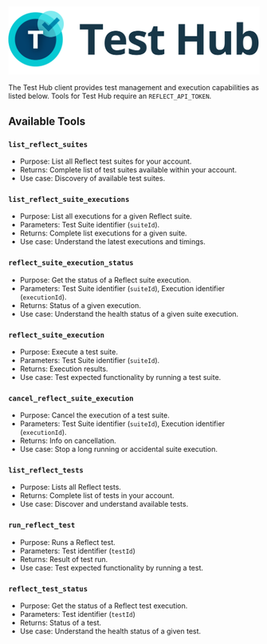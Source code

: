 ![test-hub.png](./images/embedded/test-hub.png)

The Test Hub client provides test management and execution capabilities as listed below. Tools for Test Hub require an `REFLECT_API_TOKEN`.

## Available Tools

### `list_reflect_suites`

-   Purpose: List all Reflect test suites for your account.
-   Returns: Complete list of test suites available within your account.
-   Use case: Discovery of available test suites.

### `list_reflect_suite_executions`

-   Purpose: List all executions for a given Reflect suite.
-   Parameters: Test Suite identifier (`suiteId`).
-   Returns: Complete list executions for a given suite.
-   Use case: Understand the latest executions and timings.

### `reflect_suite_execution_status`

-   Purpose: Get the status of a Reflect suite execution.
-   Parameters: Test Suite identifier (`suiteId`), Execution identifier (`executionId`).
-   Returns: Status of a given execution.
-   Use case: Understand the health status of a given suite execution.

### `reflect_suite_execution`

-   Purpose: Execute a test suite.
-   Parameters: Test Suite identifier (`suiteId`).
-   Returns: Execution results.
-   Use case: Test expected functionality by running a test suite.

### `cancel_reflect_suite_execution`

-   Purpose: Cancel the execution of a test suite.
-   Parameters: Test Suite identifier (`suiteId`), Execution identifier (`executionId`).
-   Returns: Info on cancellation.
-   Use case: Stop a long running or accidental suite execution.

### `list_reflect_tests`

-   Purpose: Lists all Reflect tests.
-   Returns: Complete list of tests in your account.
-   Use case: Discover and understand available tests.

### `run_reflect_test`

-   Purpose: Runs a Reflect test.
-   Parameters: Test identifier (`testId`)
-   Returns: Result of test run.
-   Use case: Test expected functionality by running a test.

### `reflect_test_status`

-   Purpose: Get the status of a Reflect test execution.
-   Parameters: Test identifier (`testId`)
-   Returns: Status of a test.
-   Use case: Understand the health status of a given test.